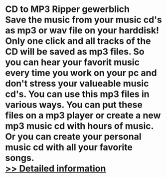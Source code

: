 # CD to MP3 Ripper gewerblich<br />Save the music from your music cd's as mp3 or wav file on your harddisk! Only one click and all tracks of the CD will be saved as mp3 files. So you can hear your favorit music every time you work on your pc and don't stress your valueable music cd's. You can use this mp3 files in various ways. You can put these files on a mp3 player or create a new mp3 music cd with hours of music. Or you can create your personal music cd with all your favorite songs.<br />[>> Detailed information](https://secure.shareit.com/shareit/product.html?productid=300060436&affiliateid=200057808)